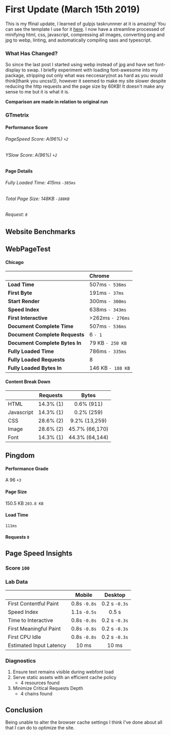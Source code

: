 # First Update (March 15th 2019)

This is my ffinal update, I learned of gulpjs taskrunnner at it is amazing! You can see the template I use for it [here](https://github.com/TheWhiteWolf1337/template). I now have a streamline processed of minifying html, css, javascript, compressing all images, converting png and jpg to webp, linting, and automatically compiling sass and typescript.

### What Has Changed?

So since the last post I started using webp instead of jpg and have set font-display to swap. I briefly experiment with loading font-awesome into my package, stripping out only what was neccesary(not as hard as you would think[thank you uncss!]), however it seemed to make my site slower despite reducing the http requests and the page size by 60KB! It doesn't make any sense to me but it is what it is.

**Comparison are made in relation to original run**


### GTmetrix

#### Performance Score

###### PageSpeed Score: A(96%) `+2`

###### YSlow Score: A(96%) `+2`

#### Page Details

###### Fully Loaded Time: 415ms `-385ms`

###### Total Page Size: 148KB `-188KB`

###### Request: `8`
## Website Benchmarks

## WebPageTest

#### Chicago

|                                | Chrome            |
| :----------------------------- | :---------------- |
| **Load Time**                  | 507ms `- 536ms`   |
| **First Byte**                 | 191ms `- 37ms`    |
| **Start Render**               | 300ms `- 300ms`   |
| **Speed Index**                | 638ms `- 343ms`   |
| **First Interactive**          | >262ms `- 276ms`  |
| **Document Complete Time**     | 507ms `- 536ms`   |
| **Document Complete Requests** | 6 `- 1`           |
| **Document Complete Bytes In** | 79 KB `- 250 KB`  |
| **Fully Loaded Time**          | 786ms `- 335ms`   |
| **Fully Loaded Requests**      | 8                 |
| **Fully Loaded Bytes In**      | 146 KB `- 188 KB` |

#### Content Break Down

|            | Requests  |     Bytes      |
| :--------- | :-------: | :------------: |
| HTML       | 14.3% (1) |   0.6% (911)   |
| Javascript | 14.3% (1) |   0.2% (259)   |
| CSS        | 28.6% (2) | 9.2% (13,259)  |
| Image      | 28.6% (2) | 45.7% (66,170) |
| Font       | 14.3% (1) | 44.3% (64,144) |

## Pingdom
#### Performance Grade
A 96 `+3`
#### Page Size
150.5 KB `203.8 KB`
#### Load Time
`111ms`
#### Requests `8`


## Page Speed Insights
### Score `100`
### Lab Data

|                         |    Mobile     |    Desktop    |
| :---------------------- | :-----------: | :-----------: |
| First Contentful Paint  | 0.8s `-0.8s`  | 0.2 s `-0.3s` |
| Speed Index             | 1.1s `-0.5s`  |     0.5 s     |
| Time to Interactive     | 0.8s `-0.8s`  | 0.2 s `-0.3s` |
| First Meaningful Paint  | 0.8s  `-0.8s` | 0.2 s `-0.3s` |
| First CPU Idle          | 0.8s `-0.8s`  | 0.2 s `-0.3s` |
| Estimated Input Latency |     10 ms     |     10 ms     |


### Diagnostics
1. Ensure text remains visible during webfont load
2. Serve static assets with an efficient cache policy
   - 4 resources found
3. Minimize Critical Requests Depth
    - 4 chains found


## Conclusion
Being unable to alter the browser cache settings I think I've done about all that I can do to optimize the site.